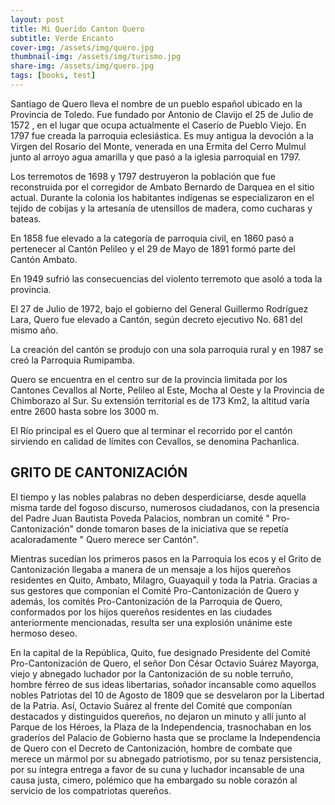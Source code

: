 ```yaml
---
layout: post
title: Mi Querido Canton Quero 
subtitle: Verde Encanto 
cover-img: /assets/img/quero.jpg
thumbnail-img: /assets/img/turismo.jpg
share-img: /assets/img/quero.jpg
tags: [books, test]
---
```


Santiago de Quero lleva el nombre de un pueblo español ubicado en la Provincia de Toledo. Fue fundado por Antonio de Clavijo el 25 de Julio de 1572 , en el lugar que ocupa actualmente el Caserío de Pueblo Viejo. En 1797 fue creada la parroquia eclesiástica. Es muy antigua la devoción a la Virgen del Rosario del Monte, venerada en una Ermita del Cerro Mulmul junto al arroyo agua amarilla y que pasó a la iglesia parroquial en 1797.

Los terremotos de 1698 y 1797 destruyeron la población que fue reconstruida por el corregidor de Ambato Bernardo de Darquea en el sitio actual. Durante la colonia los habitantes indígenas se especializaron en el tejido de cobijas y la artesanía de utensillos de madera, como cucharas y bateas.

En 1858 fue elevado a la categoría de parroquia civil, en 1860 pasó a pertenecer al Cantón Pelileo y el 29 de Mayo de 1891 formó parte del Cantón Ambato.

En 1949 sufrió las consecuencias del violento terremoto que asoló a toda la provincia.

El 27 de Julio de 1972, bajo el gobierno del General Guillermo Rodríguez Lara, Quero fue elevado a Cantón, según decreto ejecutivo No. 681 del mismo año.

La creación del cantón se produjo con una sola parroquia rural y en 1987 se creó la Parroquia Rumipamba.

Quero se encuentra en el centro sur de la provincia limitada por los Cantones Cevallos al Norte, Pelileo al Este, Mocha al Oeste y la Provincia de Chimborazo al Sur. Su extensión territorial es de 173 Km2, la altitud varía entre 2600 hasta sobre los 3000 m.

El Río principal es el Quero que al terminar el recorrido por el cantón sirviendo en calidad de límites con Cevallos, se denomina Pachanlica.

## GRITO DE CANTONIZACIÓN
El tiempo y las nobles palabras no deben desperdiciarse, desde aquella misma tarde del fogoso discurso, numerosos ciudadanos, con la presencia del Padre Juan Bautista Poveda Palacios, nombran un comité " Pro-Cantonización" donde tomaron bases de la iniciativa que se repetía acaloradamente " Quero merece ser Cantón".

Mientras sucedían los primeros pasos en la Parroquia los ecos y el Grito de Cantonización llegaba a manera de un mensaje a los hijos quereños residentes en Quito, Ambato, Milagro, Guayaquil y toda la Patria. Gracias a sus gestores que componían el Comité Pro-Cantonización de Quero y además, los comités Pro-Cantonización de la Parroquia de Quero, conformados por los hijos quereños residentes en las ciudades anteriormente mencionadas, resulta ser una explosión unánime este hermoso deseo.

En la capital de la República, Quito, fue designado Presidente del Comité Pro-Cantonización de Quero, el señor Don César Octavio Suárez Mayorga, viejo y abnegado luchador por la Cantonización de su noble terruño, hombre férreo de sus ideas libertarias, soñador incansable como aquellos nobles Patriotas del 10 de Agosto de 1809 que se desvelaron por la Libertad de la Patria. Así, Octavio Suárez al frente del Comité que componían destacados y distinguidos quereños, no dejaron un minuto y allí junto al Parque de los Héroes, la Plaza de la Independencia, trasnochaban en los graderíos del Palacio de Gobierno hasta que se proclame la Independencia de Quero con el Decreto de Cantonización, hombre de combate que merece un mármol por su abnegado patriotismo, por su tenaz persistencia, por su íntegra entrega a favor de su cuna y luchador incansable de una causa justa, cimero, polémico que ha embargado su noble corazón al servicio de los compatriotas quereños.

